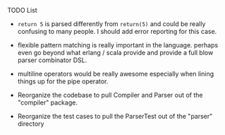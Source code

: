 
TODO List

- `return 5` is parsed differently from `return(5)` and could be really confusing to many people. I should add error reporting for this case.

- flexible pattern matching is really important in the language. perhaps even go beyond what erlang / scala provide and provide a full blow parser combinator DSL.

- multiline operators would be really awesome especially when lining things up for the pipe operator.

- Reorganize the codebase to pull Compiler and Parser out of the "compiler" package.
- Reorganize the test cases to pull the ParserTest out of the "parser" directory

